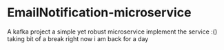 # EmailNotification-microservice

A kafka project
a simple yet robust microservice
implement the service :()
taking bit of a break right now
i am back for a day
